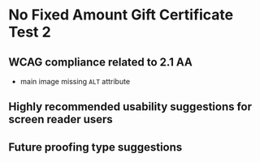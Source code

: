 # No Fixed Amount Gift Certificate Test 2
## WCAG compliance related to 2.1 AA
- main image missing `ALT` attribute
## Highly recommended usability suggestions for screen reader users
## Future proofing type suggestions
